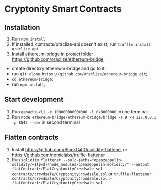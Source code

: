 # Cryptonity Smart Contracts

## Installation
1. Run `npm install`
2. If installed_contracts/oraclize-api doesn't exist, run `truffle install oraclize-api`
3. Install ethereum-bridge in project folder https://github.com/oraclize/ethereum-bridge
  - сreate directory ethereum-bridge and go to it;
  - run `git clone https://github.com/oraclize/ethereum-bridge.git`;
  - `cd ethereum-bridge`;
  - run `npm install`;

## Start development
1. Run `ganache-cli -e 100000000000000 -l 0x8000000` in one terminal
2. Run `node ethereum-bridge/ethereum-bridge/bridge -a 9 -H 127.0.0.1 -p 8545 --dev` in second terminal

## Flatten contracts
1. Install https://github.com/BlockCatIO/solidity-flattener
or https://github.com/nomiclabs/truffle-flattener
2. Run `solidity_flattener --solc-paths="openzeppelin-solidity/=$(pwd)/node_modules/openzeppelin-solidity/" --output flatContracts/FlatCryptonityCrowdsale.sol contracts/crowdsale/CryptonityCrowdsale.sol`
or `truffle-flattener contracts/crowdsale/CryptonityCrowdsale.sol > flatContracts/FlatCryptonityCrowdsale.sol`